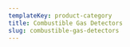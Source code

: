 ```yaml
---
templateKey: product-category
title: Combustible Gas Detectors
slug: combustible-gas-detectors
---
```



